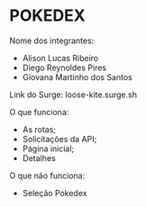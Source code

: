 # POKEDEX

Nome dos integrantes: 
- Alison Lucas Ribeiro
- Diego Reynoldes Pires
- Giovana Martinho dos Santos

Link do Surge: loose-kite.surge.sh

O que funciona:
- As rotas;
- Solicitações da API;
- Página inicial;
- Detalhes

O que não funciona: 
- Seleção Pokedex